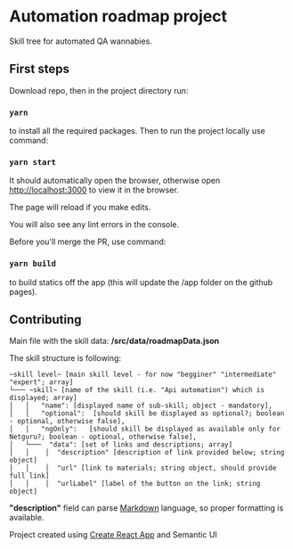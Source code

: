 
  

# Automation roadmap project

  

Skill tree for automated QA wannabies.


  

## First steps

  

Download repo, then in the project directory run:

  
  

###  `yarn`

to install all the required packages. Then to run the project locally use command:

  

###  `yarn start`

It should automatically open the browser, otherwise open [http://localhost:3000](http://localhost:3000) to view it in the browser.

  

The page will reload if you make edits.

  

You will also see any lint errors in the console.

  

Before you'll merge the PR, use command:

  

###  `yarn build`

to build statics off the app (this will update the /app folder on the github pages).
  
## Contributing
  
Main file with the skill data: **/src/data/roadmapData.json**

The skill structure is following:
  
```
~skill level~ [main skill level - for now "begginer" "intermediate" "expert"; array]
└─── ~skill~ [name of the skill (i.e. "Api automation") which is displayed; array]  
│   │   "name": [displayed name of sub-skill; object - mandatory],
│   │   "optional":  [should skill be displayed as optional?; boolean - optional, otherwise false],
│   │   "ngOnly": 	[should skill be displayed as available only for Netguru?; boolean - optional, otherwise false],
│   └───  "data": [set of links and descriptions; array]
│   │    │	"description" [description of link provided below; string object]
│   │    │	"url" [link to materials; string object, should provide full link]
│   │    │	"urlLabel" [label of the button on the link; string object]
```
**"description"** field can parse [Markdown](https://www.markdownguide.org/getting-started/) language, so proper formatting is available.
  

Project created using [Create React App](https://github.com/facebook/create-react-app) and Semantic UI